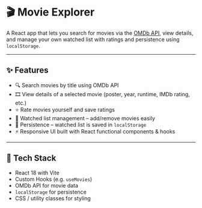 # 🎬 Movie Explorer

A React app that lets you search for movies via the [OMDb API](http://www.omdbapi.com/), view details, and manage your own watched list with ratings and persistence using `localStorage`.

---

## ✨ Features

- 🔍 Search movies by title using OMDb API
- 🎞️ View details of a selected movie (poster, year, runtime, IMDb rating, etc.)
- ⭐ Rate movies yourself and save ratings
- 📌 Watched list management – add/remove movies easily
- 💾 Persistence – watched list is saved in `localStorage`
- ⚡ Responsive UI built with React functional components & hooks

---

## 🚀 Tech Stack

- React 18 with Vite
- Custom Hooks (e.g. `useMovies`)
- OMDb API for movie data
- `localStorage` for persistence
- CSS / utility classes for styling
